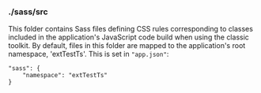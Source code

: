 ### ./sass/src

This folder contains Sass files defining CSS rules corresponding to classes
included in the application's JavaScript code build when using the classic toolkit.
By default, files in this folder are mapped to the application's root namespace, 'extTestTs'.
This is set in `"app.json"`:

    "sass": {
        "namespace": "extTestTs"
    }